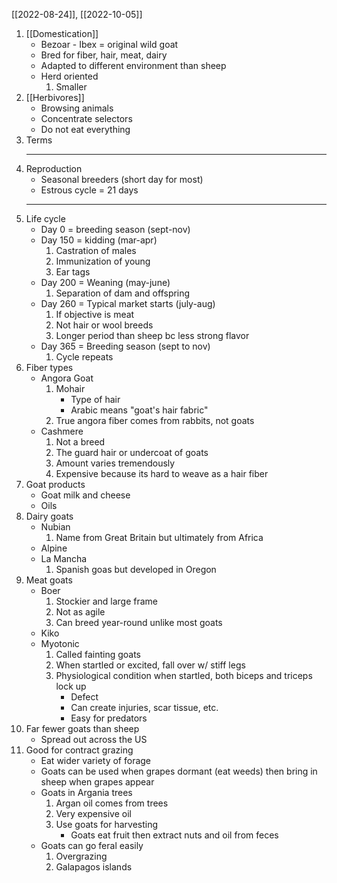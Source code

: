 [[2022-08-24]], [[2022-10-05]]
1. [[Domestication]]
	- Bezoar - Ibex = original wild goat
	- Bred for fiber, hair, meat, dairy
	- Adapted to different environment than sheep
	- Herd oriented
		1. Smaller 
2. [[Herbivores]]
	- Browsing animals
	- Concentrate selectors
	- Do not eat everything
3. Terms
	- ---
4. Reproduction
	- Seasonal breeders (short day for most)
	- Estrous cycle = 21 days
	- ---
5. Life cycle
	- Day 0 = breeding season (sept-nov)
	- Day 150 = kidding (mar-apr)
		1. Castration of males
		2. Immunization of young
		3. Ear tags
	- Day 200 = Weaning (may-june)
		1. Separation of dam and offspring
	- Day 260 = Typical market starts (july-aug)
		1. If objective is meat
		2. Not hair or wool breeds
		3. Longer period than sheep bc less strong flavor
	- Day 365 = Breeding season (sept to nov)
		1. Cycle repeats
6. Fiber types
	- Angora Goat
		1. Mohair
			- Type of hair
			- Arabic means "goat's hair fabric"
		2. True angora fiber comes from rabbits, not goats
	- Cashmere
		1. Not a breed
		2. The guard hair or undercoat of goats
		3. Amount varies tremendously
		4. Expensive because its hard to weave as a hair fiber
7. Goat products
	- Goat milk and cheese
	- Oils 
8. Dairy goats
	- Nubian
		1. Name from Great Britain but ultimately from Africa
	- Alpine
	- La Mancha
		1. Spanish goas but developed in Oregon
9. Meat goats
	- Boer
		1. Stockier and large frame
		2. Not as agile 
		3. Can breed year-round unlike most goats
	 - Kiko
	- Myotonic
		1. Called fainting goats
		2. When startled or excited, fall over w/ stiff legs
		3. Physiological condition when startled, both biceps and triceps lock up
			- Defect
			- Can create injuries, scar tissue, etc.
			- Easy for predators
10. Far fewer goats than sheep
	- Spread out across the US
11. Good for contract grazing
	- Eat wider variety of forage
	- Goats can be used when grapes dormant (eat weeds) then bring in sheep when grapes appear
	- Goats in Argania trees
		1. Argan oil comes from trees
		2. Very expensive oil
		3. Use goats for harvesting
			- Goats eat fruit then extract nuts and oil from feces
	- Goats can go feral easily
		1. Overgrazing
		2. Galapagos islands
